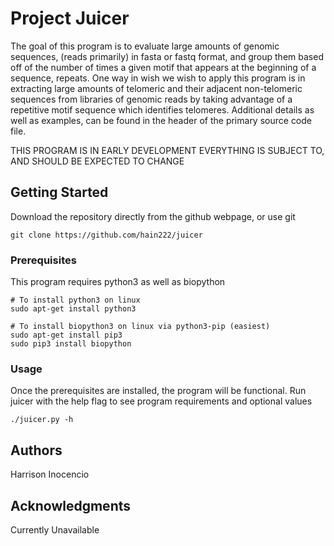 # Project Juicer

The goal of this program is to evaluate large amounts of genomic sequences, 
(reads primarily) in fasta or fastq format, and group them based off of the 
number of times a given motif that appears at the beginning of a sequence, 
repeats. One way in wish we wish to apply this program is in extracting 
large amounts of telomeric and their adjacent non-telomeric sequences from 
libraries of genomic reads by taking advantage of a repetitive motif 
sequence which identifies telomeres. Additional details as well as 
examples, can be found in the header of the primary source code file.

THIS PROGRAM IS IN EARLY DEVELOPMENT
EVERYTHING IS SUBJECT TO, AND SHOULD BE EXPECTED TO CHANGE

## Getting Started

Download the repository directly from the github webpage, or use git
```
git clone https://github.com/hain222/juicer
```

### Prerequisites

This program requires python3 as well as biopython

```
# To install python3 on linux
sudo apt-get install python3

# To install biopython3 on linux via python3-pip (easiest)
sudo apt-get install pip3
sudo pip3 install biopython
```

### Usage

Once the prerequisites are installed, the program will be functional. 
Run juicer with the help flag to see program requirements and optional 
values
```
./juicer.py -h
```

## Authors

Harrison Inocencio

## Acknowledgments

Currently Unavailable

